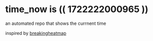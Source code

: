 # time_now is (( 1722222000965 ))

an automated repo that shows the currnent time

inspired by [breakingheatmap](https://github.com/breakingheatmap/breakingheatmap)